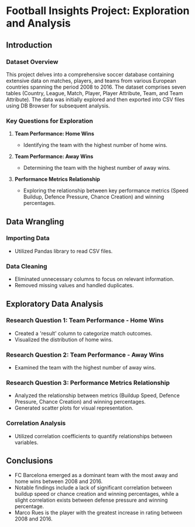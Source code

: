 # Football Insights Project: Exploration and Analysis

## Introduction

### Dataset Overview

This project delves into a comprehensive soccer database containing extensive data on matches, players, and teams from various European countries spanning the period 2008 to 2016. The dataset comprises seven tables (Country, League, Match, Player, Player Attribute, Team, and Team Attribute). The data was initially explored and then exported into CSV files using DB Browser for subsequent analysis.

### Key Questions for Exploration

1. **Team Performance: Home Wins**
   - Identifying the team with the highest number of home wins.

2. **Team Performance: Away Wins**
   - Determining the team with the highest number of away wins.

3. **Performance Metrics Relationship**
   - Exploring the relationship between key performance metrics (Speed Buildup, Defence Pressure, Chance Creation) and winning percentages.

## Data Wrangling

### Importing Data

- Utilized Pandas library to read CSV files.

### Data Cleaning

- Eliminated unnecessary columns to focus on relevant information.
- Removed missing values and handled duplicates.

## Exploratory Data Analysis

### Research Question 1: Team Performance - Home Wins

- Created a 'result' column to categorize match outcomes.
- Visualized the distribution of home wins.

### Research Question 2: Team Performance - Away Wins

- Examined the team with the highest number of away wins.
  
### Research Question 3: Performance Metrics Relationship

- Analyzed the relationship between metrics (Buildup Speed, Defence Pressure, Chance Creation) and winning percentages.
- Generated scatter plots for visual representation.

### Correlation Analysis

- Utilized correlation coefficients to quantify relationships between variables.

## Conclusions

- FC Barcelona emerged as a dominant team with the most away and home wins between 2008 and 2016.
- Notable findings include a lack of significant correlation between buildup speed or chance creation and winning percentages, while a slight correlation exists between defense pressure and winning percentage.
- Marco Rues is the player with the greatest increase in rating between 2008 and 2016.

